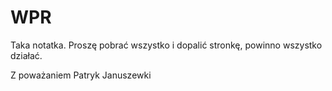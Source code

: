 # WPR
Taka notatka.
Proszę pobrać wszystko i dopalić stronkę, powinno wszystko działać.

Z poważaniem Patryk Januszewki
